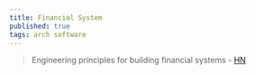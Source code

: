 ```yaml
---
title: Financial System
published: true
tags: arch software
---
```

> Engineering principles for building financial systems - [HN](https://news.ycombinator.com/item?id=40933110)